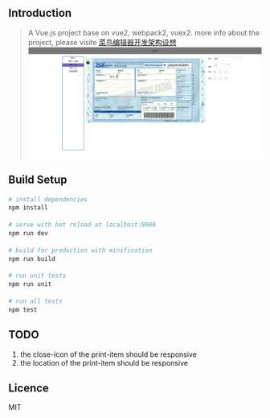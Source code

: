 ## Introduction

> A Vue.js project base on vue2, webpack2, vuex2.
> more info about the project, please visite [菜鸟编辑器开发架构设想](https://my.oschina.net/wanjubang/blog/861972)
![image](https://github.com/azl397985856/template-editor/raw/master/screenshot/template-editor.png)
## Build Setup

``` bash
# install dependencies
npm install

# serve with hot reload at localhost:8080
npm run dev

# build for production with minification
npm run build

# run unit tests
npm run unit

# run all tests
npm test
```
## TODO
1. the close-icon of the print-item should be responsive
2. the location of the print-item should be responsive

## Licence

MIT

